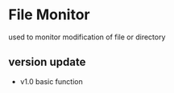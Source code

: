# File Monitor
used to monitor modification of file or directory

## version update
- v1.0 basic function

